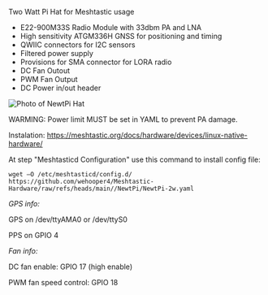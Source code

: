 Two Watt Pi Hat for Meshtastic usage

* E22-900M33S Radio Module with 33dbm PA and LNA
* High sensitivity ATGM336H GNSS for positioning and timing
* QWIIC connectors for I2C sensors
* Filtered power supply
* Provisions for SMA connector for LORA radio
* DC Fan Outout
* PWM Fan Output
* DC Power in/out header

![Photo of NewtPi Hat](/static/IMG_2806.jpeg)


WARMING: Power limit MUST be set in YAML to prevent PA damage.

Instalation: https://meshtastic.org/docs/hardware/devices/linux-native-hardware/

At step "Meshtasticd Configuration" use this command to install config file:
```
wget –O /etc/meshtasticd/config.d/ https://github.com/wehooper4/Meshtastic-Hardware/raw/refs/heads/main//NewtPi/NewtPi-2w.yaml
```

*GPS info:*

GPS on /dev/ttyAMA0 or /dev/ttyS0

PPS on GPIO 4



*Fan info:*

DC fan enable: GPIO 17 (high enable)

PWM fan speed control: GPIO 18
